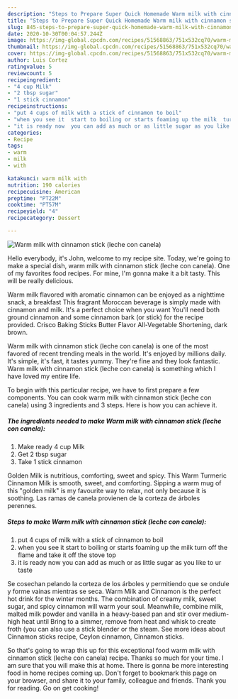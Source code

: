 ```yaml
---
description: "Steps to Prepare Super Quick Homemade Warm milk with cinnamon stick (leche con canela)"
title: "Steps to Prepare Super Quick Homemade Warm milk with cinnamon stick (leche con canela)"
slug: 845-steps-to-prepare-super-quick-homemade-warm-milk-with-cinnamon-stick-leche-con-canela
date: 2020-10-30T00:04:57.244Z
image: https://img-global.cpcdn.com/recipes/51568863/751x532cq70/warm-milk-with-cinnamon-stick-leche-con-canela-recipe-main-photo.jpg
thumbnail: https://img-global.cpcdn.com/recipes/51568863/751x532cq70/warm-milk-with-cinnamon-stick-leche-con-canela-recipe-main-photo.jpg
cover: https://img-global.cpcdn.com/recipes/51568863/751x532cq70/warm-milk-with-cinnamon-stick-leche-con-canela-recipe-main-photo.jpg
author: Luis Cortez
ratingvalue: 5
reviewcount: 5
recipeingredient:
- "4 cup Milk"
- "2 tbsp sugar"
- "1 stick cinnamon"
recipeinstructions:
- "put 4 cups of milk with a stick of cinnamon to boil"
- "when you see it  start to boiling or starts foaming up the milk  turn off the flame and take it off the stove top"
- "it is ready now  you can add as much or as little sugar as you like to ur taste"
categories:
- Recipe
tags:
- warm
- milk
- with

katakunci: warm milk with 
nutrition: 190 calories
recipecuisine: American
preptime: "PT22M"
cooktime: "PT57M"
recipeyield: "4"
recipecategory: Dessert

---
```



![Warm milk with cinnamon stick (leche con canela)](https://img-global.cpcdn.com/recipes/51568863/751x532cq70/warm-milk-with-cinnamon-stick-leche-con-canela-recipe-main-photo.jpg)

Hello everybody, it's John, welcome to my recipe site. Today, we're going to make a special dish, warm milk with cinnamon stick (leche con canela). One of my favorites food recipes. For mine, I'm gonna make it a bit tasty. This will be really delicious.

Warm milk flavored with aromatic cinnamon can be enjoyed as a nighttime snack, a breakfast This fragrant Moroccan beverage is simply made with cinnamon and milk. It&#39;s a perfect choice when you want You&#39;ll need both ground cinnamon and some cinnamon bark (or stick) for the recipe provided. Crisco Baking Sticks Butter Flavor All-Vegetable Shortening, dark brown.

Warm milk with cinnamon stick (leche con canela) is one of the most favored of recent trending meals in the world. It's enjoyed by millions daily. It's simple, it's fast, it tastes yummy. They're fine and they look fantastic. Warm milk with cinnamon stick (leche con canela) is something which I have loved my entire life.


To begin with this particular recipe, we have to first prepare a few components. You can cook warm milk with cinnamon stick (leche con canela) using 3 ingredients and 3 steps. Here is how you can achieve it.

<!--inarticleads1-->

##### The ingredients needed to make Warm milk with cinnamon stick (leche con canela):

1. Make ready 4 cup Milk
1. Get 2 tbsp sugar
1. Take 1 stick cinnamon


Golden Milk is nutritious, comforting, sweet and spicy. This Warm Turmeric Cinnamon Milk is smooth, sweet, and comforting. Sipping a warm mug of this &#34;golden milk&#34; is my favourite way to relax, not only because it is soothing. Las ramas de canela provienen de la corteza de árboles perennes. 

<!--inarticleads2-->

##### Steps to make Warm milk with cinnamon stick (leche con canela):

1. put 4 cups of milk with a stick of cinnamon to boil
1. when you see it  start to boiling or starts foaming up the milk  turn off the flame and take it off the stove top
1. it is ready now  you can add as much or as little sugar as you like to ur taste


Se cosechan pelando la corteza de los árboles y permitiendo que se ondule y forme vainas mientras se seca. Warm Milk and Cinnamon is the perfect hot drink for the winter months. The combination of creamy milk, sweet sugar, and spicy cinnamon will warm your soul. Meanwhile, combine milk, malted milk powder and vanilla in a heavy-based pan and stir over medium-high heat until Bring to a simmer, remove from heat and whisk to create froth (you can also use a stick blender or the steam. See more ideas about Cinnamon sticks recipe, Ceylon cinnamon, Cinnamon sticks. 

So that's going to wrap this up for this exceptional food warm milk with cinnamon stick (leche con canela) recipe. Thanks so much for your time. I am sure that you will make this at home. There is gonna be more interesting food in home recipes coming up. Don't forget to bookmark this page on your browser, and share it to your family, colleague and friends. Thank you for reading. Go on get cooking!
